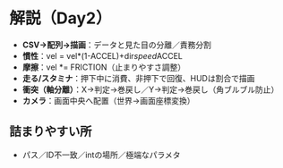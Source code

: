 # 解説（Day2）
- **CSV→配列→描画**：データと見た目の分離／責務分割
- **慣性**：vel = vel*(1-ACCEL)+dir*speed*ACCEL
- **摩擦**：vel *= FRICTION（止まりやすさ調整）
- **走る/スタミナ**：押下中に消費、非押下で回復、HUDは割合で描画
- **衝突（軸分離）**：X→判定→巻戻し／Y→判定→巻戻し（角ブルブル防止）
- **カメラ**：画面中央へ配置（世界→画面座標変換）

## 詰まりやすい所
- パス／ID不一致／intの場所／極端なパラメタ
